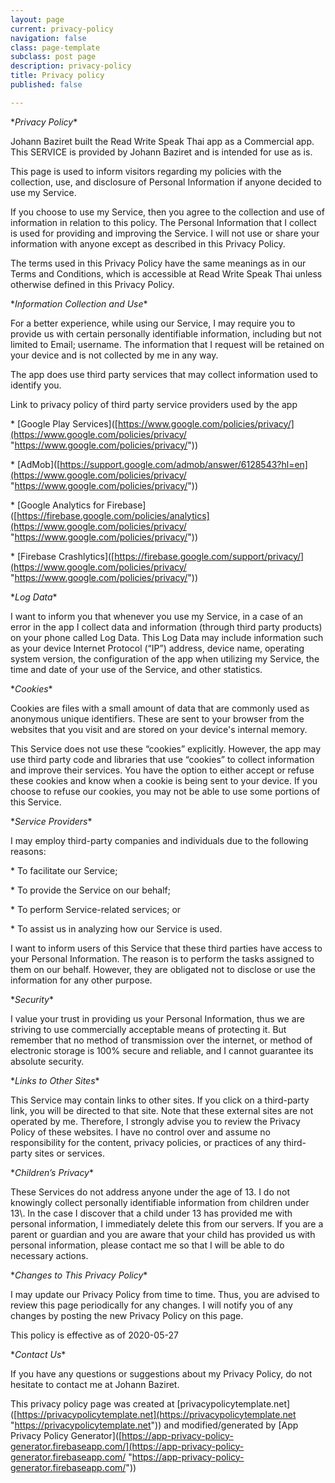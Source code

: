 ```yaml
---
layout: page
current: privacy-policy
navigation: false
class: page-template
subclass: post page
description: privacy-policy
title: Privacy policy
published: false

---
```

\**Privacy Policy**

Johann Baziret built the Read Write Speak Thai app as a Commercial app. This SERVICE is provided by Johann Baziret and is intended for use as is.

This page is used to inform visitors regarding my policies with the collection, use, and disclosure of Personal Information if anyone decided to use my Service.

If you choose to use my Service, then you agree to the collection and use of information in relation to this policy. The Personal Information that I collect is used for providing and improving the Service. I will not use or share your information with anyone except as described in this Privacy Policy.

The terms used in this Privacy Policy have the same meanings as in our Terms and Conditions, which is accessible at Read Write Speak Thai unless otherwise defined in this Privacy Policy.

\**Information Collection and Use**

For a better experience, while using our Service, I may require you to provide us with certain personally identifiable information, including but not limited to Email; username. The information that I request will be retained on your device and is not collected by me in any way.

The app does use third party services that may collect information used to identify you.

Link to privacy policy of third party service providers used by the app

\*   \[Google Play Services\]([https://www.google.com/policies/privacy/](https://www.google.com/policies/privacy/ "https://www.google.com/policies/privacy/"))

\*   \[AdMob\]([https://support.google.com/admob/answer/6128543?hl=en](https://www.google.com/policies/privacy/ "https://www.google.com/policies/privacy/"))

\*   \[Google Analytics for Firebase\]([https://firebase.google.com/policies/analytics](https://www.google.com/policies/privacy/ "https://www.google.com/policies/privacy/"))

\*   \[Firebase Crashlytics\]([https://firebase.google.com/support/privacy/](https://www.google.com/policies/privacy/ "https://www.google.com/policies/privacy/"))

\**Log Data**

I want to inform you that whenever you use my Service, in a case of an error in the app I collect data and information (through third party products) on your phone called Log Data. This Log Data may include information such as your device Internet Protocol (“IP”) address, device name, operating system version, the configuration of the app when utilizing my Service, the time and date of your use of the Service, and other statistics.

\**Cookies**

Cookies are files with a small amount of data that are commonly used as anonymous unique identifiers. These are sent to your browser from the websites that you visit and are stored on your device's internal memory.

This Service does not use these “cookies” explicitly. However, the app may use third party code and libraries that use “cookies” to collect information and improve their services. You have the option to either accept or refuse these cookies and know when a cookie is being sent to your device. If you choose to refuse our cookies, you may not be able to use some portions of this Service.

\**Service Providers**

I may employ third-party companies and individuals due to the following reasons:

\*   To facilitate our Service;

\*   To provide the Service on our behalf;

\*   To perform Service-related services; or

\*   To assist us in analyzing how our Service is used.

I want to inform users of this Service that these third parties have access to your Personal Information. The reason is to perform the tasks assigned to them on our behalf. However, they are obligated not to disclose or use the information for any other purpose.

\**Security**

I value your trust in providing us your Personal Information, thus we are striving to use commercially acceptable means of protecting it. But remember that no method of transmission over the internet, or method of electronic storage is 100% secure and reliable, and I cannot guarantee its absolute security.

\**Links to Other Sites**

This Service may contain links to other sites. If you click on a third-party link, you will be directed to that site. Note that these external sites are not operated by me. Therefore, I strongly advise you to review the Privacy Policy of these websites. I have no control over and assume no responsibility for the content, privacy policies, or practices of any third-party sites or services.

\**Children’s Privacy**

These Services do not address anyone under the age of 13. I do not knowingly collect personally identifiable information from children under 13\\. In the case I discover that a child under 13 has provided me with personal information, I immediately delete this from our servers. If you are a parent or guardian and you are aware that your child has provided us with personal information, please contact me so that I will be able to do necessary actions.

\**Changes to This Privacy Policy**

I may update our Privacy Policy from time to time. Thus, you are advised to review this page periodically for any changes. I will notify you of any changes by posting the new Privacy Policy on this page.

This policy is effective as of 2020-05-27

\**Contact Us**

If you have any questions or suggestions about my Privacy Policy, do not hesitate to contact me at Johann Baziret.

This privacy policy page was created at \[privacypolicytemplate.net\]([https://privacypolicytemplate.net](https://privacypolicytemplate.net "https://privacypolicytemplate.net")) and modified/generated by \[App Privacy Policy Generator\]([https://app-privacy-policy-generator.firebaseapp.com/](https://app-privacy-policy-generator.firebaseapp.com/ "https://app-privacy-policy-generator.firebaseapp.com/"))